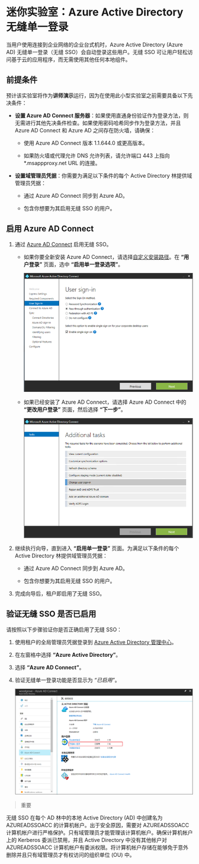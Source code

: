 ﻿# 迷你实验室：Azure Active Directory 无缝单一登录

 


当用户使用连接到企业网络的企业台式机时，Azure Active Directory (Azure AD) 无缝单一登录（无缝 SSO）会自动登录这些用户。无缝 SSO 可让用户轻松访问基于云的应用程序，而无需使用其他任何本地组件。


## 前提条件

预计该实验室将作为**讲师演示**运行，因为在使用此小型实验室之前需要具备以下先决条件：

* **设置 Azure AD Connect 服务器**：如果使用直通身份验证作为登录方法，则无需进行其他先决条件检查。如果使用密码哈希同步作为登录方法，并且 Azure AD Connect 和 Azure AD 之间存在防火墙，请确保：

	* 使用 Azure AD Connect 版本 1.1.644.0 或更高版本。
	
	* 如果防火墙或代理允许 DNS 允许列表，请允许端口 443 上指向 *.msappproxy.net URL 的连接。 


* **设置域管理员凭据**：你需要为满足以下条件的每个 Active Directory 林提供域管理员凭据：

	* 通过 Azure AD Connect 同步到 Azure AD。
	
	* 包含你想要为其启用无缝 SSO 的用户。

## 启用 Azure AD Connect

1. 通过 [Azure AD Connect](https://docs.microsoft.com/zh-cn/azure/active-directory/hybrid/whatis-hybrid-identity) 启用无缝 SSO。

	* 如果你要全新安装 Azure AD Connect，请选择[自定义安装路径](https://docs.microsoft.com/zh-cn/azure/active-directory/hybrid/how-to-connect-install-custom)。在 **“用户登录”** 页面，选中 **“启用单一登录选项”**。

		![Azure AD Connect：用户登录](../../Linked_Image_Files/SSO_demo_image1.png)

	* 如果已经安装了 Azure AD Connect，请选择 Azure AD Connect 中的 **“更改用户登录”** 页面，然后选择 **“下一步”**。

		![Azure AD Connect：更改用户登录](../../Linked_Image_Files/SSO_demo_image2.png)

1. 继续执行向导，直到进入 **“启用单一登录”** 页面。为满足以下条件的每个 Active Directory 林提供域管理员凭据：

	* 通过 Azure AD Connect 同步到 Azure AD。

	* 包含你想要为其启用无缝 SSO 的用户。

1. 完成向导后，租户即启用了无缝 SSO。

## 验证无缝 SSO 是否已启用

请按照以下步骤验证你是否正确启用了无缝 SSO：

1. 使用租户的全局管理员凭据登录到 [Azure Active Directory 管理中心](https://aad.portal.azure.com/)。

1. 在左窗格中选择 **“Azure Active Directory”**。

1. 选择 **“Azure AD Connect”**。

1. 验证无缝单一登录功能是否显示为 *“已启用”*。

	![Azure 门户：Azure AD Connect 窗格](../../Linked_Image_Files/SSO_demo_image3.png)

>重要

无缝 SSO 在每个 AD 林中的本地 Active Directory (AD) 中创建名为 AZUREADSSOACC 的计算机帐户。出于安全原因，需要对 AZUREADSSOACC 计算机帐户进行严格保护。只有域管理员才能管理该计算机帐户。确保计算机帐户上的 Kerberos 委派已禁用，并且 Active Directory 中没有其他帐户对 AZUREADSSOACC 计算机帐户有委派权限。将计算机帐户存储在能够免于意外删除并且只有域管理员才有权访问的组织单位 (OU) 中。
